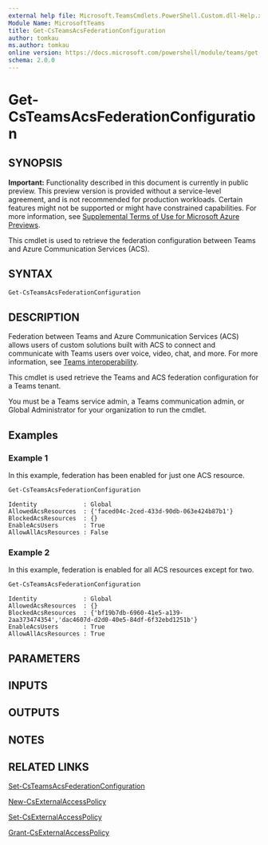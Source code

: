 ```yaml
---
external help file: Microsoft.TeamsCmdlets.PowerShell.Custom.dll-Help.xml
Module Name: MicrosoftTeams
title: Get-CsTeamsAcsFederationConfiguration
author: tomkau
ms.author: tomkau
online version: https://docs.microsoft.com/powershell/module/teams/get-csteamsacsfederationconfiguration
schema: 2.0.0
---
```


# Get-CsTeamsAcsFederationConfiguration

## SYNOPSIS

**Important:** Functionality described in this document is currently in public preview. This preview version is provided without a service-level agreement, and is not recommended for production workloads. Certain features might not be supported or might have constrained capabilities. For more information, see [Supplemental Terms of Use for Microsoft Azure Previews](https://azure.microsoft.com/support/legal/preview-supplemental-terms/).

This cmdlet is used to retrieve the federation configuration between Teams and Azure Communication Services (ACS).

## SYNTAX

```powershell
Get-CsTeamsAcsFederationConfiguration
```

## DESCRIPTION

Federation between Teams and Azure Communication Services (ACS) allows users of custom solutions built with ACS to connect and communicate with Teams users over voice, video, chat, and more. For more information, see [Teams interoperability](/azure/communication-services/concepts/teams-interop).

This cmdlet is used retrieve the Teams and ACS federation configuration for a Teams tenant.

You must be a Teams service admin, a Teams communication admin, or Global Administrator for your organization to run the cmdlet.

## Examples

### Example 1
In this example, federation has been enabled for just one ACS resource.

```powershell
Get-CsTeamsAcsFederationConfiguration
```
```Output
Identity             : Global
AllowedAcsResources  : {'faced04c-2ced-433d-90db-063e424b87b1'}
BlockedAcsResources  : {}
EnableAcsUsers       : True
AllowAllAcsResources : False
```

### Example 2
In this example, federation is enabled for all ACS resources except for two.

```powershell
Get-CsTeamsAcsFederationConfiguration
```
```Output
Identity             : Global
AllowedAcsResources  : {}
BlockedAcsResources  : {'bf19b7db-6960-41e5-a139-2aa373474354','dac4607d-d2d0-40e5-84df-6f32ebd1251b'}
EnableAcsUsers       : True
AllowAllAcsResources : True
```

## PARAMETERS

## INPUTS

## OUTPUTS

## NOTES

## RELATED LINKS

[Set-CsTeamsAcsFederationConfiguration](Set-CsTeamsAcsFederationConfiguration.md)

[New-CsExternalAccessPolicy](/powershell/module/skype/new-csexternalaccesspolicy?view=skype-ps)

[Set-CsExternalAccessPolicy](/powershell/module/skype/set-csexternalaccesspolicy?view=skype-ps)

[Grant-CsExternalAccessPolicy](/powershell/module/skype/grant-csexternalaccesspolicy?view=skype-ps)
